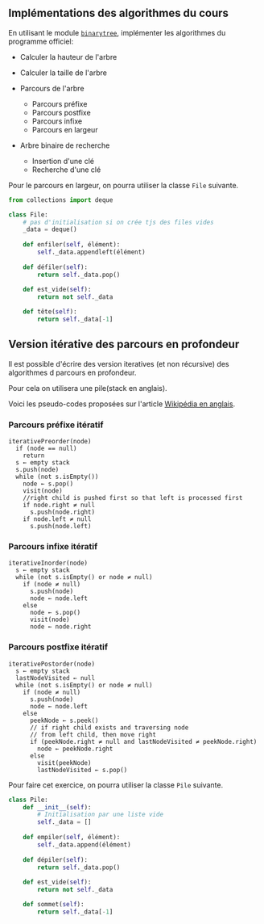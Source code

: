 ## Implémentations des algorithmes du cours

En utilisant le module [`binarytree`](https://github.com/joowani/binarytree), implémenter les algorithmes du programme officiel:

- Calculer la hauteur de l'arbre
- Calculer la taille de l'arbre

- Parcours de l'arbre
  - Parcours préfixe
  - Parcours postfixe
  - Parcours infixe
  - Parcours en largeur

- Arbre binaire de recherche

  - Insertion d'une clé
  - Recherche d'une clé

Pour le parcours en largeur, on pourra utiliser la classe `File` suivante.

```python
from collections import deque

class File:
    # pas d'initialisation si on crée tjs des files vides
    _data = deque()
    
    def enfiler(self, élément):
        self._data.appendleft(élément)
    
    def défiler(self):
        return self._data.pop()
    
    def est_vide(self):
        return not self._data

    def tête(self):
        return self._data[-1]
```

## Version itérative des parcours en profondeur

Il est possible d'écrire des version iteratives (et non récursive) des algorithmes d parcours en profondeur.

Pour cela on utilisera une pile(stack en anglais).


Voici les pseudo-codes proposées sur l'article [Wikipédia en anglais](https://en.wikipedia.org/wiki/Tree_traversal#Implementations).

### Parcours préfixe itératif

```
iterativePreorder(node)
  if (node == null)
    return
  s ← empty stack
  s.push(node)
  while (not s.isEmpty())
    node ← s.pop()
    visit(node)
    //right child is pushed first so that left is processed first
    if node.right ≠ null
      s.push(node.right)
    if node.left ≠ null
      s.push(node.left)
```

### Parcours infixe itératif

```
iterativeInorder(node)
  s ← empty stack
  while (not s.isEmpty() or node ≠ null)
    if (node ≠ null)
      s.push(node)
      node ← node.left
    else
      node ← s.pop()
      visit(node)
      node ← node.right
```

### Parcours postfixe itératif

```
iterativePostorder(node)
  s ← empty stack
  lastNodeVisited ← null
  while (not s.isEmpty() or node ≠ null)
    if (node ≠ null)
      s.push(node)
      node ← node.left
    else
      peekNode ← s.peek()
      // if right child exists and traversing node
      // from left child, then move right
      if (peekNode.right ≠ null and lastNodeVisited ≠ peekNode.right)
        node ← peekNode.right
      else
        visit(peekNode)
        lastNodeVisited ← s.pop()
```

Pour faire cet exercice, on pourra utiliser la classe `Pile` suivante.

```python
class Pile:
    def __init__(self):
        # Initialisation par une liste vide
        self._data = []
    
    def empiler(self, élément):
        self._data.append(élément)
    
    def dépiler(self):
        return self._data.pop()
    
    def est_vide(self):
        return not self._data

    def sommet(self):
        return self._data[-1]
```